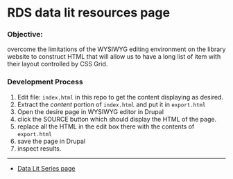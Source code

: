 # RDS data lit resources page

### Objective:  

overcome the limitations of the WYSIWYG editing environment on the library website to construct HTML that will allow us to have a long list of item with their layout controlled by CSS Grid.

### Development Process

1. Edit file: `index.html` in this repo to get the content displaying as desired.
1. Extract the _content_ portion of `index.html` and put it in `export.html`
1. Open the desire page in WYSIWYG editor in Drupal
1. click the SOURCE button which should display the HTML of the page.
1. replace all the HTML in the edit box there with the contents of `export.html`
1. save the page in Drupal
1. inspect results.  


---

- [Data Lit Series page](https://rds-www-library-ucsb-edu-v02.pantheonsite.io/resources/monthly-series-infographics-research-data-v2)



